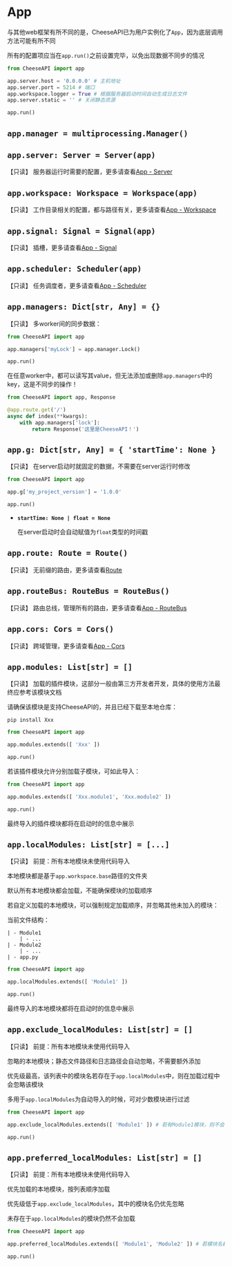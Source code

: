 # **App**

与其他web框架有所不同的是，CheeseAPI已为用户实例化了`App`，因为底层调用方法可能有所不同

所有的配置项应当在`app.run()`之前设置完毕，以免出现数据不同步的情况

```python
from CheeseAPI import app

app.server.host = '0.0.0.0' # 主机地址
app.server.port = 5214 # 端口
app.workspace.logger = True # 根据服务器启动时间自动生成日志文件
app.server.static = '' # 关闭静态资源

app.run()
```

## **`app.manager = multiprocessing.Manager()`**

## **`app.server: Server = Server(app)`**

【只读】 服务器运行时需要的配置，更多请查看[App - Server](./App/Server.md)

## **`app.workspace: Workspace = Workspace(app)`**

【只读】 工作目录相关的配置，都与路径有关，更多请查看[App - Workspace](./App/Workspace.md)

## **`app.signal: Signal = Signal(app)`**

【只读】 插槽，更多请查看[App - Signal](./App/Signal.md)

## **`app.scheduler: Scheduler(app)`**

【只读】 任务调度者，更多请查看[App - Scheduler](./App/Scheduler.md)

## **`app.managers: Dict[str, Any] = {}`**

【只读】 多worker间的同步数据：

```python
from CheeseAPI import app

app.managers['myLock'] = app.manager.Lock()

app.run()
```

在任意worker中，都可以读写其value，但无法添加或删除`app.managers`中的key，这是不同步的操作！

```python
from CheeseAPI import app, Response

@app.route.get('/')
async def index(**kwargs):
    with app.managers['lock']:
        return Response('这里是CheeseAPI！')
```

## **`app.g: Dict[str, Any] = { 'startTime': None }`**

【只读】 在server启动时就固定的数据，不需要在server运行时修改

```python
from CheeseAPI import app

app.g['my_project_version'] = '1.0.0'

app.run()
```

- **`startTime: None | float = None`**

    在server启动时会自动赋值为`float`类型的时间戳

## **`app.route: Route = Route()`**

【只读】 无前缀的路由，更多请查看[Route](./Route.md)

## **`app.routeBus: RouteBus = RouteBus()`**

【只读】 路由总线，管理所有的路由，更多请查看[App - RouteBus](./App/RouteBus.md)

## **`app.cors: Cors = Cors()`**

【只读】 跨域管理，更多请查看[App - Cors](./App/Cors.md)

## **`app.modules: List[str] = []`**

【只读】 加载的插件模块，这部分一般由第三方开发者开发，具体的使用方法最终应参考该模块文档

请确保该模块是支持CheeseAPI的，并且已经下载至本地仓库：

```
pip install Xxx
```

```python
from CheeseAPI import app

app.modules.extends([ 'Xxx' ])

app.run()
```

若该插件模块允许分别加载子模块，可如此导入：

```python
from CheeseAPI import app

app.modules.extends([ 'Xxx.module1', 'Xxx.module2' ])

app.run()
```

最终导入的插件模块都将在启动时的信息中展示

## **`app.localModules: List[str] = [...]`**

【只读】 前提：所有本地模块未使用代码导入

本地模块都是基于`app.workspace.base`路径的文件夹

默认所有本地模块都会加载，不能确保模块的加载顺序

若自定义加载的本地模块，可以强制规定加载顺序，并忽略其他未加入的模块：

当前文件结构：

```
| - Module1
    | - ...
| - Module2
    | - ...
| - app.py
```

```python
from CheeseAPI import app

app.localModules.extends([ 'Module1' ])

app.run()
```

最终导入的本地模块都将在启动时的信息中展示

## **`app.exclude_localModules: List[str] = []`**

【只读】 前提：所有本地模块未使用代码导入

忽略的本地模块；静态文件路径和日志路径会自动忽略，不需要额外添加

优先级最高，该列表中的模块名若存在于`app.localModules`中，则在加载过程中会忽略该模块

多用于`app.localModules`为自动导入的时候，可对少数模块进行过滤

```python
from CheeseAPI import app

app.exclude_localModules.extends([ 'Module1' ]) # 若有Module1模块，则不会加载它

app.run()
```

## **`app.preferred_localModules: List[str] = []`**

【只读】 前提：所有本地模块未使用代码导入

优先加载的本地模块，按列表顺序加载

优先级低于`app.exclude_localModules`，其中的模块名仍优先忽略

未存在于`app.localModules`的模块仍然不会加载

```python
from CheeseAPI import app

app.preferred_localModules.extends([ 'Module1', 'Module2' ]) # 若模块名都存在，则先加载Module1，再加载Module2

app.run()
```
